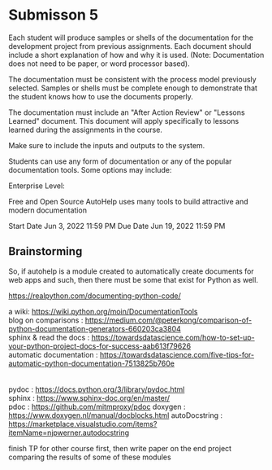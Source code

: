 # Submisson 5

Each student will produce samples or shells of the documentation for the development project from previous assignments.  Each document should include a short explanation of how and why it is used.  (Note: Documentation does not need to be paper, or word processor based). 

The documentation must be consistent with the process model previously selected.  Samples or shells must be complete enough to demonstrate that the student knows how to use the documents properly. 

The documentation must include an "After Action Review" or "Lessons Learned" document.   This document will apply specifically to lessons learned during the assignments in the course. 

Make sure to include the inputs and outputs to the system.  


Students can use any form of documentation or any of the popular documentation tools. Some options may include: 

Enterprise Level:
 
Free and Open Source
AutoHelp uses many tools to build attractive and modern documentation 

Start Date
Jun 3, 2022 11:59 PM
Due Date
Jun 19, 2022 11:59 PM



## Brainstorming

So, if autohelp is a module created to automatically create documents for web apps and such, then there must be some that exist for Python as well.

https://realpython.com/documenting-python-code/

a wiki: https://wiki.python.org/moin/DocumentationTools  
blog on comparisons : https://medium.com/@peterkong/comparison-of-python-documentation-generators-660203ca3804  
sphinx & read the docs : https://towardsdatascience.com/how-to-set-up-your-python-project-docs-for-success-aab613f79626  
automatic documentation : https://towardsdatascience.com/five-tips-for-automatic-python-documentation-7513825b760e  
<br>  
pydoc : https://docs.python.org/3/library/pydoc.html  
sphinx : https://www.sphinx-doc.org/en/master/  
pdoc : https://github.com/mitmproxy/pdoc
doxygen : https://www.doxygen.nl/manual/docblocks.html
autoDocstring : https://marketplace.visualstudio.com/items?itemName=njpwerner.autodocstring

finish TP for other course first, then write paper on the end project comparing the results of some of these modules 